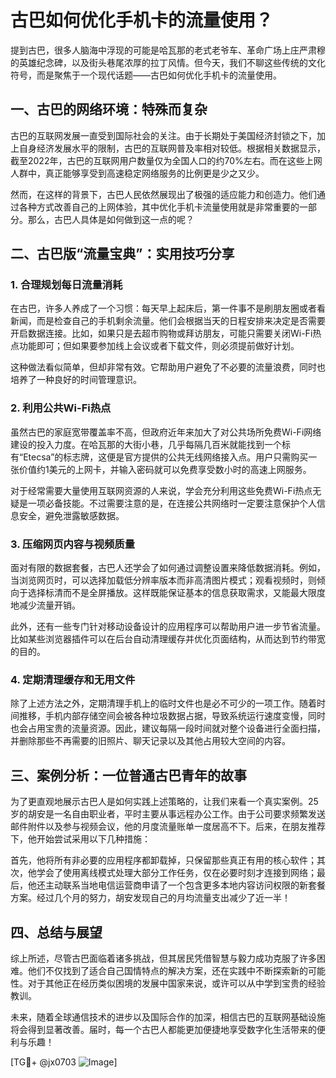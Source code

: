# 古巴如何优化手机卡的流量使用？

提到古巴，很多人脑海中浮现的可能是哈瓦那的老式老爷车、革命广场上庄严肃穆的英雄纪念碑，以及街头巷尾浓厚的拉丁风情。但今天，我们不聊这些传统的文化符号，而是聚焦于一个现代话题——古巴如何优化手机卡的流量使用。

## 一、古巴的网络环境：特殊而复杂

古巴的互联网发展一直受到国际社会的关注。由于长期处于美国经济封锁之下，加上自身经济发展水平的限制，古巴的互联网普及率相对较低。根据相关数据显示，截至2022年，古巴的互联网用户数量仅为全国人口的约70%左右。而在这些上网人群中，真正能够享受到高速稳定网络服务的比例更是少之又少。

然而，在这样的背景下，古巴人民依然展现出了极强的适应能力和创造力。他们通过各种方式改善自己的上网体验，其中优化手机卡流量使用就是非常重要的一部分。那么，古巴人具体是如何做到这一点的呢？

## 二、古巴版“流量宝典”：实用技巧分享

### 1. **合理规划每日流量消耗**
   在古巴，许多人养成了一个习惯：每天早上起床后，第一件事不是刷朋友圈或者看新闻，而是检查自己的手机剩余流量。他们会根据当天的日程安排来决定是否需要开启数据连接。比如，如果只是去超市购物或拜访朋友，可能只需要关闭Wi-Fi热点功能即可；但如果要参加线上会议或者下载文件，则必须提前做好计划。

   这种做法看似简单，但却非常有效。它帮助用户避免了不必要的流量浪费，同时也培养了一种良好的时间管理意识。

### 2. **利用公共Wi-Fi热点**
   虽然古巴的家庭宽带覆盖率不高，但政府近年来加大了对公共场所免费Wi-Fi网络建设的投入力度。在哈瓦那的大街小巷，几乎每隔几百米就能找到一个标有“Etecsa”的标志牌，这便是官方提供的公共无线网络接入点。用户只需购买一张价值约1美元的上网卡，并输入密码就可以免费享受数小时的高速上网服务。

   对于经常需要大量使用互联网资源的人来说，学会充分利用这些免费Wi-Fi热点无疑是一项必备技能。不过需要注意的是，在连接公共网络时一定要注意保护个人信息安全，避免泄露敏感数据。

### 3. **压缩网页内容与视频质量**
   面对有限的数据套餐，古巴人还学会了如何通过调整设置来降低数据消耗。例如，当浏览网页时，可以选择加载低分辨率版本而非高清图片模式；观看视频时，则倾向于选择标清而不是全屏播放。这样既能保证基本的信息获取需求，又能最大限度地减少流量开销。

   此外，还有一些专门针对移动设备设计的应用程序可以帮助用户进一步节省流量。比如某些浏览器插件可以在后台自动清理缓存并优化页面结构，从而达到节约带宽的目的。

### 4. **定期清理缓存和无用文件**
   除了上述方法之外，定期清理手机上的临时文件也是必不可少的一项工作。随着时间推移，手机内部存储空间会被各种垃圾数据占据，导致系统运行速度变慢，同时也会占用宝贵的流量资源。因此，建议每隔一段时间就对整个设备进行全面扫描，并删除那些不再需要的旧照片、聊天记录以及其他占用较大空间的内容。

## 三、案例分析：一位普通古巴青年的故事

为了更直观地展示古巴人是如何实践上述策略的，让我们来看一个真实案例。25岁的胡安是一名自由职业者，平时主要从事远程办公工作。由于公司要求频繁发送邮件附件以及参与视频会议，他的月度流量账单一度居高不下。后来，在朋友推荐下，他开始尝试采用以下几种措施：

首先，他将所有非必要的应用程序都卸载掉，只保留那些真正有用的核心软件；其次，他学会了使用离线模式处理大部分工作任务，仅在必要时刻才连接到网络；最后，他还主动联系当地电信运营商申请了一个包含更多本地内容访问权限的新套餐方案。经过几个月的努力，胡安发现自己的月均流量支出减少了近一半！

## 四、总结与展望

综上所述，尽管古巴面临着诸多挑战，但其居民凭借智慧与毅力成功克服了许多困难。他们不仅找到了适合自己国情特点的解决方案，还在实践中不断探索新的可能性。对于其他正在经历类似困境的发展中国家来说，或许可以从中学到宝贵的经验教训。

未来，随着全球通信技术的进步以及国际合作的加深，相信古巴的互联网基础设施将会得到显著改善。届时，每一个古巴人都能更加便捷地享受数字化生活带来的便利与乐趣！

[TG💪+ @jx0703 ![Image](https://github.com/user-attachments/assets/dbca1d08-cadb-493c-b0ec-ad6f7a83f270)]